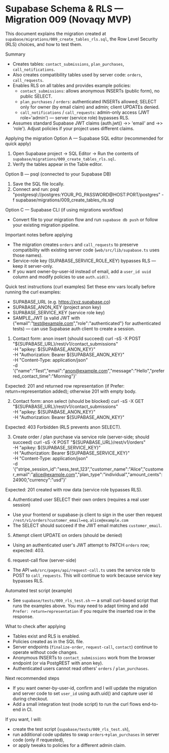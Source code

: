 # Supabase Schema & RLS — Migration 009 (Novaqy MVP)

This document explains the migration created at `supabase/migrations/009_create_tables_rls.sql`, the Row Level Security (RLS) choices, and how to test them.

Summary
- Creates tables: `contact_submissions`, `plan_purchases`, `call_notifications`.
- Also creates compatibility tables used by server code: `orders`, `call_requests`.
- Enables RLS on all tables and provides example policies:
  - `contact_submissions`: allows anonymous INSERTs (public form), no public SELECT.
  - `plan_purchases` / `orders`: authenticated INSERTs allowed; SELECT only for owner (by email claim) and admin; client UPDATEs denied.
  - `call_notifications` / `call_requests`: admin-only access (JWT role='admin') — server (service role) bypasses RLS.
- Assumes standard Supabase JWT claims (auth.jwt() ->> 'email' and ->> 'role'). Adjust policies if your project uses different claims.

Applying the migration
Option A — Supabase SQL editor (recommended for quick apply)
1. Open Supabase project → SQL Editor → Run the contents of `supabase/migrations/009_create_tables_rls.sql`.
2. Verify the tables appear in the Table editor.

Option B — psql (connected to your Supabase DB)
1. Save the SQL file locally.
2. Connect and run:
   psql "postgresql://postgres:YOUR_PG_PASSWORD@HOST:PORT/postgres" -f supabase/migrations/009_create_tables_rls.sql

Option C — Supabase CLI (if using migrations workflow)
- Convert file to your migration flow and run `supabase db push` or follow your existing migration pipeline.

Important notes before applying
- The migration creates `orders` and `call_requests` to preserve compatibility with existing server code (`web/src/lib/supabase.ts` uses those names).
- Service-role key (SUPABASE_SERVICE_ROLE_KEY) bypasses RLS — keep it server-only.
- If you want owner-by-user-id instead of email, add a `user_id uuid` column and modify policies to use `auth.uid()`.

Quick test instructions (curl examples)
Set these env vars locally before running the curl examples:
- SUPABASE_URL (e.g. https://xyz.supabase.co)
- SUPABASE_ANON_KEY (project anon key)
- SUPABASE_SERVICE_KEY (service role key)
- SAMPLE_JWT (a valid JWT with {"email":"test@example.com","role":"authenticated"} for authenticated tests) — can use Supabase auth client to create a session.

1) Contact form: anon insert (should succeed)
curl -sS -X POST "${SUPABASE_URL}/rest/v1/contact_submissions" \
  -H "apikey: ${SUPABASE_ANON_KEY}" \
  -H "Authorization: Bearer ${SUPABASE_ANON_KEY}" \
  -H "Content-Type: application/json" \
  -d '{"name":"Test","email":"anon@example.com","message":"Hello","preferred_contact_time":"Morning"}'

Expected: 201 and returned row representation (if Prefer: return=representation added); otherwise 201 with empty body.

2) Contact form: anon select (should be blocked)
curl -sS -X GET "${SUPABASE_URL}/rest/v1/contact_submissions" \
  -H "apikey: ${SUPABASE_ANON_KEY}" \
  -H "Authorization: Bearer ${SUPABASE_ANON_KEY}"

Expected: 403 Forbidden (RLS prevents anon SELECT).

3) Create order / plan purchase via service role (server-side; should succeed)
curl -sS -X POST "${SUPABASE_URL}/rest/v1/orders" \
  -H "apikey: ${SUPABASE_SERVICE_KEY}" \
  -H "Authorization: Bearer ${SUPABASE_SERVICE_KEY}" \
  -H "Content-Type: application/json" \
  -d '{"stripe_session_id":"sess_test_123","customer_name":"Alice","customer_email":"alice@example.com","plan_type":"individual","amount_cents":24900,"currency":"usd"}'

Expected: 201 created with row data (service role bypasses RLS).

4) Authenticated user SELECT their own orders (requires a real user session)
- Use your frontend or supabase-js client to sign in the user then request `/rest/v1/orders?customer_email=eq.alice@example.com`
- The SELECT should succeed if the JWT email matches `customer_email`.

5) Attempt client UPDATE on orders (should be denied)
- Using an authenticated user's JWT attempt to PATCH `orders` row; expected: 403.

6) request-call flow (server-side)
- The API `web/src/pages/api/request-call.ts` uses the service role to POST to `call_requests`. This will continue to work because service key bypasses RLS.

Automated test script (example)
- See `supabase/tests/009_rls_test.sh` — a small curl-based script that runs the examples above. You may need to adapt timing and add `Prefer: return=representation` if you require the inserted row in the response.

What to check after applying
- Tables exist and RLS is enabled.
- Policies created as in the SQL file.
- Server endpoints (`finalize-order`, `request-call`, `contact`) continue to operate without code changes.
- Anonymous INSERTs to `contact_submissions` work from the browser endpoint (or via PostgREST with anon key).
- Authenticated users cannot read others' `orders` / `plan_purchases`.

Next recommended steps
- If you want owner-by-user-id, confirm and I will update the migration and server code to set `user_id` using auth.uid() and capture user id during checkout.
- Add a small integration test (node script) to run the curl flows end-to-end in CI.

If you want, I will:
- create the test script (`supabase/tests/009_rls_test.sh`),
- run additional code updates to swap `orders`→`plan_purchases` in server code (only if requested),
- or apply tweaks to policies for a different admin claim.
